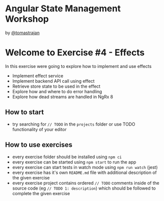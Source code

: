 # Angular State Management Workshop

by [@tomastrajan](https://twitter.com/tomastrajan)

# Welcome to Exercise #4 - Effects

In this exercise were going to explore how to implement and use effects

- Implement effect service
- Implement backend API call using effect
- Retrieve store state to be used in the effect
- Explore how and where to do error handling
- Explore how dead streams are handled in NgRx 8


## How to start

- try searching for `// TODO` in the `projects` folder or use TODO functionality of your editor 

## How to use exercises

- every exercise folder should be installed using `npm ci`
- every exercise can be started using `npm start` to run the app
- every exercise can start tests in watch mode using `npm run watch` (jest)
- every exercise has it's own `README.md` file with additional description of the given exercise
- every exercise project contains ordered `// TODO` comments inside of the source code (eg `// TODO 1: description`) which should be followed to complete the given exercise

